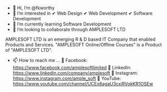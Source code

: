 - 👋 Hi, I’m @fkworthy
- 👀 I’m interested in ✔ Web Design ✔ Web Development ✔ Software Development
- 🌱 I’m currently learning Software Development
- 💞️ I’m looking to collaborate through AMPLESOFT LTD 

AMPLESOFT LTD is an emerging R & D based IT Company that enabled Products and Services.
"AMPLESOFT Online/Offline Courses" is a Product of "AMPLESOFT LTD".
- 📫 How to reach me ...
🔗 Facebook: https://www.facebook.com/amplesoftlimited
🔗 LinkedIn: https://www.linkedin.com/company/amplesoft
🔗 Instagram: https://www.instagram.com/ample_soft
🔗 YouTube: https://www.youtube.com/channel/UCEx8agaU3cxiRVokKR1OSEw
<!---
fkworthy/fkworthy is a ✨ special ✨ repository because its `README.md` (this file) appears on your GitHub profile.
You can click the Preview link to take a look at your changes.
--->
